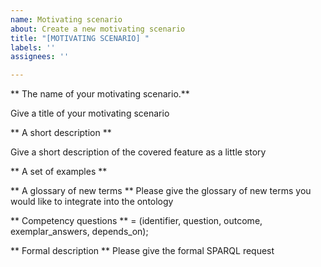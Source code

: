 ```yaml
---
name: Motivating scenario
about: Create a new motivating scenario
title: "[MOTIVATING SCENARIO] "
labels: ''
assignees: ''

---
```


** The name of your motivating scenario.**

Give a title of your motivating scenario

** A short description  **

Give a short description of the covered feature as a little story

** A set of examples **


** A glossary of new terms **
Please give the glossary of new terms you would like to integrate into the ontology

** Competency questions **
= (identifier, question, outcome, exemplar_answers, depends_on);


** Formal description ** 
Please give the formal SPARQL request
